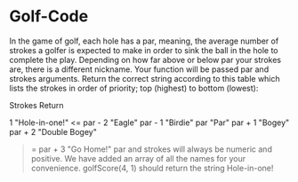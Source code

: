 # Golf-Code
In the game of golf, each hole has a par,
meaning, the average number of strokes a golfer is expected to make in order to sink the ball in the hole to complete the play.
Depending on how far above or below par your strokes are, there is a different nickname.
Your function will be passed par and strokes arguments.
 Return the correct string according to this table which lists the strokes in order of priority; 
top (highest) to bottom (lowest):


Strokes	Return

1	"Hole-in-one!"
<= par - 2	"Eagle"
par - 1	"Birdie"
par	"Par"
par + 1	"Bogey"
par + 2	"Double Bogey"
>= par + 3	"Go Home!"
par and strokes will always be numeric and positive. 
 We have added an array of all the names for your convenience.
golfScore(4, 1) should return the string Hole-in-one!
